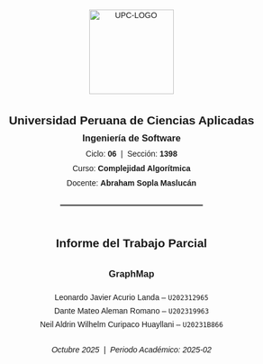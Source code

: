 <div style="
  display: flex;
  flex-direction: column;
  justify-content: center;   /* Centra verticalmente */
  align-items: center;       /* Centra horizontalmente */
  height: 100vh;             /* Ocupa toda la altura de la página */
  text-align: center;        /* Centra el texto */
  font-family: Arial, sans-serif;
">

  <!-- Logo UPC -->
  <img src="https://i.imgur.com/xRB043F.png" alt="UPC-LOGO" width="150" style="margin-bottom: 30px;"/>

  <!-- Información de la Universidad -->
  <h2 style="margin: 5px 0;">Universidad Peruana de Ciencias Aplicadas</h2>
  <h3 style="margin: 5px 0;">Ingeniería de Software</h3>

  <p style="margin: 5px 0;">Ciclo: <strong>06</strong> &nbsp;|&nbsp; Sección: <strong>1398</strong></p>
  <p style="margin: 5px 0;">Curso: <strong>Complejidad Algorítmica</strong></p>
  <p style="margin: 5px 0;">Docente: <strong>Abraham Sopla Maslucán</strong></p>

  <hr style="width: 50%; margin: 25px auto; border: 1px solid #999;"/>

  <!-- Título del Informe -->
  <h2 style="margin-bottom: 10px;"><strong>Informe del Trabajo Parcial</strong></h2>
  <h3 style="margin-bottom: 20px;">GraphMap</h3>

  <!-- Integrantes -->
  <p style="margin: 4px 0;">Leonardo Javier Acurio Landa – <code>U202312965</code></p>
  <p style="margin: 4px 0;">Dante Mateo Aleman Romano – <code>U202319963</code></p>
  <p style="margin: 4px 0;">Neil Aldrin Wilhelm Curipaco Huayllani – <code>U20231B866</code></p>

  <!-- Fecha -->
  <p style="margin-top: 25px;"><em>Octubre 2025 &nbsp;|&nbsp; Periodo Académico: 2025-02</em></p>
</div>
